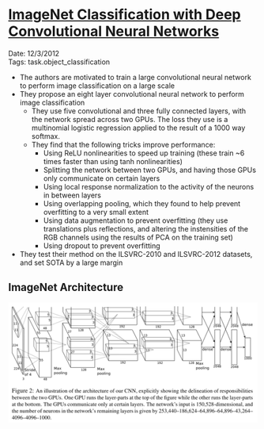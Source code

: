 # [ImageNet Classification with Deep Convolutional Neural Networks](https://papers.nips.cc/paper/4824-imagenet-classification-with-deep-convolutional-neural-networks.pdf)

Date: 12/3/2012  
Tags: task.object_classification

- The authors are motivated to train a large convolutional neural network to perform image classification on a large scale
- They propose an eight layer convolutional neural network to perform image classification
    - They use five convolutional and three fully connected layers, with the network spread across two GPUs. The loss they use is a multinomial logistic regression applied to the result of a 1000 way softmax.
    - They find that the following tricks improve performance:
        - Using ReLU nonlinearities to speed up training (these train ~6 times faster than using tanh nonlinearities)
        - Splitting the network between two GPUs, and having those GPUs only communicate on certain layers
        - Using local response normalization to the activity of the neurons in between layers
        - Using overlapping pooling, which they found to help prevent overfitting to a very small extent
        - Using data augmentation to prevent overfitting (they use translations plus reflections, and altering the instensities of the RGB channels using the results of PCA on the training set)
        - Using dropout to prevent overfitting
- They test their method on the ILSVRC-2010 and ILSVRC-2012 datasets, and set SOTA by a large margin

## ImageNet Architecture

![](./images/imagenet.png)
